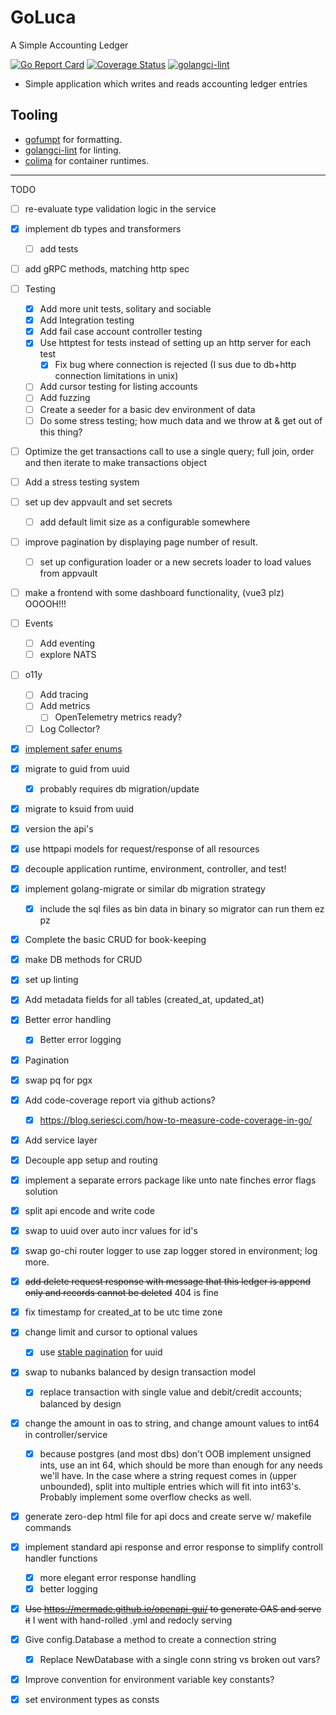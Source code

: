# GoLuca

A Simple Accounting Ledger

[![Go Report Card](https://goreportcard.com/badge/github.com/hampgoodwin/GoLuca)](https://goreportcard.com/report/github.com/hampgoodwin/GoLuca) [![Coverage Status](https://coveralls.io/repos/github/hampgoodwin/GoLuca/badge.svg)](https://coveralls.io/github/hampgoodwin/GoLuca) [![golangci-lint](https://github.com/hampgoodwin/GoLuca/actions/workflows/golint-ci.yml/badge.svg)](https://github.com/hampgoodwin/GoLuca/actions/workflows/golint-ci.yml)

- Simple application which writes and reads accounting ledger entries

## Tooling

- [gofumpt](https://github.com/mvdan/gofumpt) for formatting.
- [golangci-lint](https://github.com/golangci/golangci-lint) for linting.
- [colima](https://github.com/abiosoft/colima) for container runtimes.

---

TODO
- [ ] re-evaluate type validation logic in the service
- [x] implement db types and transformers
    - [ ] add tests
- [ ] add gRPC methods, matching http spec
- [ ] Testing
    - [x] Add more unit tests, solitary and sociable
    - [x] Add Integration testing
    - [x] Add fail case account controller testing
    - [x] Use httptest for tests instead of setting up an http server for each test
        - [x] Fix bug where connection is rejected (I sus due to db+http connection limitations in unix)
    - [ ] Add cursor testing for listing accounts
    - [ ] Add fuzzing
    - [ ] Create a seeder for a basic dev environment of data
    - [ ] Do some stress testing; how much data and we throw at & get out of this thing?
- [ ] Optimize the get transactions call to use a single query; full join, order and then iterate to make transactions object
- [ ] Add a stress testing system
- [ ] set up dev appvault and set secrets
    - [ ] add default limit size as a configurable somewhere
- [ ] improve pagination by displaying page number of result.
    - [ ] set up configuration loader or a new secrets loader to load values from appvault
- [ ] make a frontend with some dashboard functionality, (vue3 plz) OOOOH!!!
- [ ] Events
    - [ ] Add eventing
    - [ ] explore NATS
- [ ] o11y
    - [ ] Add tracing
    - [ ] Add metrics
        - [ ] OpenTelemetry metrics ready?
    - [ ] Log Collector?
- [x] [implement safer enums](https://threedots.tech/post/safer-enums-in-go/)
- [x] migrate to guid from uuid
    - [x] probably requires db migration/update
- [x] migrate to ksuid from uuid
- [x] version the api's
- [x] use httpapi models for request/response of all resources
- [x] decouple application runtime, environment, controller, and test!
- [x] implement golang-migrate or similar db migration strategy
    - [x] include the sql files as bin data in binary so migrator can run them ez pz
- [x] Complete the basic CRUD for book-keeping
- [x] make DB methods for CRUD
- [x] set up linting
- [x] Add metadata fields for all tables (created_at, updated_at)
- [x] Better error handling
    - [x] Better error logging
- [x] Pagination
- [x] swap pq for pgx
- [x] Add code-coverage report via github actions?
    - [x] https://blog.seriesci.com/how-to-measure-code-coverage-in-go/
- [x] Add service layer 
- [x] Decouple app setup and routing
- [x] implement a separate errors package like unto nate finches error flags solution
- [x] split api encode and write code
- [x] swap to uuid over auto incr values for id's
- [x] swap go-chi router logger to use zap logger stored in environment; log more.
- [x] ~~add delete request response with message that this ledger is append only and records cannot be deleted~~ 404 is fine
- [x] fix timestamp for created_at to be utc time zone
- [x] change limit and cursor to optional values
    - [x] use [stable pagination](http://morningcoffee.io/stable-pagination.html) for uuid
- [x] swap to nubanks balanced by design transaction model
    - [x] replace transaction with single value and debit/credit accounts; balanced by design
- [x] change the amount in oas to string, and change amount values to int64 in controller/service
    - [x] because postgres (and most dbs) don't OOB implement unsigned ints, use an int 64, which should be more than enough for any needs we'll have. In the case where a string request comes in (upper unbounded), split into multiple entries which will fit into int63's. Probably implement some overflow checks as well.
- [x] generate zero-dep html file for api docs and create serve w/ makefile commands
- [x] implement standard api response and error response to simplify controll handler functions
    - [x] more elegant error response handling
    - [x] better logging
- [x] ~~Use https://mermade.github.io/openapi-gui/ to generate OAS and serve it~~ I went with hand-rolled .yml and redocly serving
- [x] Give config.Database a method to create a connection string
    - [x] Replace NewDatabase with a single conn string vs broken out vars?
- [x] Improve convention for environment variable key constants?
- [x] set environment types as consts

